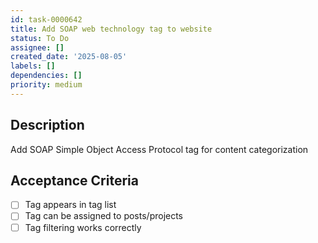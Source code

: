 ```yaml
---
id: task-0000642
title: Add SOAP web technology tag to website
status: To Do
assignee: []
created_date: '2025-08-05'
labels: []
dependencies: []
priority: medium
---
```


## Description

Add SOAP Simple Object Access Protocol tag for content categorization

## Acceptance Criteria

- [ ] Tag appears in tag list
- [ ] Tag can be assigned to posts/projects
- [ ] Tag filtering works correctly
